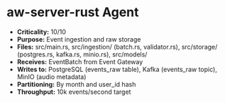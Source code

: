 # aw-server-rust Agent

- **Criticality:** 10/10
- **Purpose:** Event ingestion and raw storage
- **Files:** src/main.rs, src/ingestion/ (batch.rs, validator.rs), src/storage/ (postgres.rs, kafka.rs, minio.rs), src/models/
- **Receives:** EventBatch from Event Gateway
- **Writes to:** PostgreSQL (events_raw table), Kafka (events_raw topic), MinIO (audio metadata)
- **Partitioning:** By month and user_id hash
- **Throughput:** 10k events/second target

